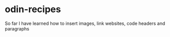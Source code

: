 # odin-recipes

So far I have learned how to insert images, link websites, code headers and paragraphs
